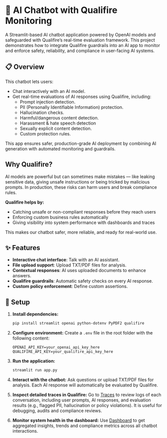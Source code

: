 # 🤖 AI Chatbot with Qualifire Monitoring

A Streamlit-based AI chatbot application powered by OpenAI models and safeguarded with Qualifire’s real-time evaluation framework. This project demonstrates how to integrate Qualifire guardrails into an AI app to monitor and enforce safety, reliability, and compliance in user-facing AI systems.

## 📋 Overview
This chatbot lets users:
* Chat interactively with an AI model.
* Get real-time evaluations of AI responses using Qualifire, including:
  * Prompt injection detection.
  * PII (Personally Identifiable Information) protection.
  * Hallucination checks.
  * Harmful/dangerous content detection.
  * Harassment & hate speech detection
  * Sexually explicit content detection.
  * Custom protection rules.

This app ensures safer, production-grade AI deployment by combining AI generation with automated monitoring and guardrails.

## Why Qualifire?
AI models are powerful but can sometimes make mistakes — like leaking sensitive data, giving unsafe instructions or being tricked by malicious prompts. In production, these risks can harm users and break compliance rules.

**Qualifire helps by:**
* Catching unsafe or non-compliant responses before they reach users
* Enforcing custom business rules automatically
* Giving visibility into system performance with dashboards and traces

This makes our chatbot safer, more reliable, and ready for real-world use.

## ✨ Features
* **Interactive chat interface**: Talk with an AI assistant.
* **File upload support**: Upload TXT/PDF files for analysis.
* **Contextual responses**: AI uses uploaded documents to enhance answers.
* **Qualifire guardrails**: Automatic safety checks on every AI response.
* **Custom policy enforcement**: Define custom assertions.

## 🔧 Setup

1. **Install dependencies:**
    ```bash
    pip install streamlit openai python-dotenv PyPDF2 qualifire
    ```

2. **Configure environment:**
Create a `.env` file in the root folder with the following content:
    ```
    OPENAI_API_KEY=your_openai_api_key_here
    QUALIFIRE_API_KEY=your_qualifire_api_key_here
    ```

3. **Run the application:**
    ```bash
    streamlit run app.py
    ```

4. **Interact with the chatbot:** Ask questions or upload TXT/PDF files for analysis. Each AI response will automatically be evaluated by Qualifire.

5. **Inspect detailed traces in Qualifire:** Go to [Traces](https://app.qualifire.ai/traces/) to review logs of each conversation, including user prompts, AI responses, and evaluation results (e.g., flagged PII, hallucination or policy violations). It is useful for debugging, audits and compliance reviews.

6. **Monitor system health in the dashboard:** Use [Dashboard](https://app.qualifire.ai/dashboard/) to get aggregated insights, trends and compliance metrics across all chatbot interactions.